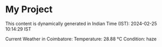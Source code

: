 # My Project

This content is dynamically generated in Indian Time (IST): 2024-02-25 10:14:29 IST


Current Weather in Coimbatore:
Temperature: 28.88 °C
Condition: haze
